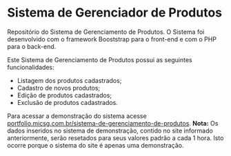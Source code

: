 # Sistema de Gerenciador de Produtos
Repositório do Sistema de Gerenciamento de Produtos. O Sistema foi desenvolvido com o framework Booststrap para o front-end e com o PHP para o back-end. 

Este Sistema de Gerenciamento de Produtos possui as seguintes funcionalidades:
- Listagem dos produtos cadastrados;
- Cadastro de novos produtos;
- Edição de produtos cadastrados;
- Exclusão de produtos cadastrados.

Para acessar a demonstração do sistema acesse [portfolio.micsg.com.br/sistema-de-gerenciamento-de-produtos](https://portfolio.micsg.com.br/sistema-de-gerenciamento-de-produtos/). **Nota:** Os dados inseridos no sistema de demonstração, contido no site informado anteriormente, serão resetados para seus valores padrão a cada 1 hora. Isto ocorre porque o sistema do site é apenas uma demonstração.
